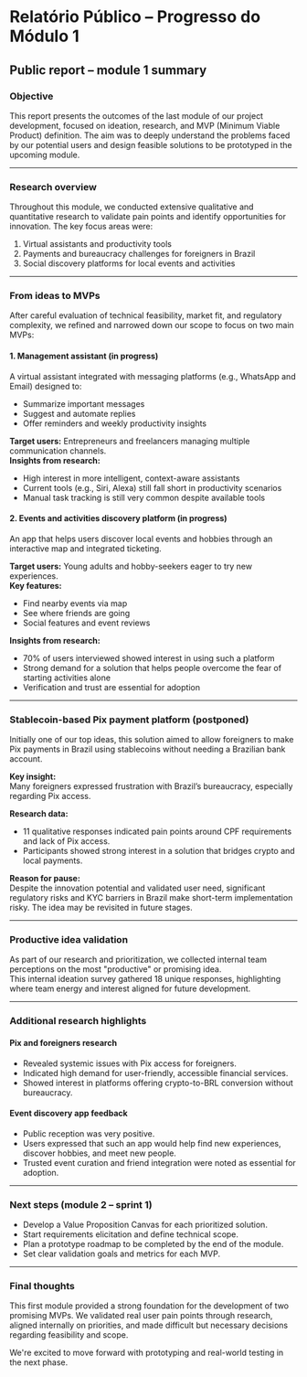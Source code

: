 
# Relatório Público – Progresso do Módulo 1

## Public report – module 1 summary

### Objective
This report presents the outcomes of the last module of our project development, focused on ideation, research, and MVP (Minimum Viable Product) definition. The aim was to deeply understand the problems faced by our potential users and design feasible solutions to be prototyped in the upcoming module.

---

### Research overview
Throughout this module, we conducted extensive qualitative and quantitative research to validate pain points and identify opportunities for innovation. The key focus areas were:

1. Virtual assistants and productivity tools  
2. Payments and bureaucracy challenges for foreigners in Brazil  
3. Social discovery platforms for local events and activities  

---

### From ideas to MVPs
After careful evaluation of technical feasibility, market fit, and regulatory complexity, we refined and narrowed down our scope to focus on two main MVPs:

#### 1. Management assistant (in progress)
A virtual assistant integrated with messaging platforms (e.g., WhatsApp and Email) designed to:
- Summarize important messages  
- Suggest and automate replies  
- Offer reminders and weekly productivity insights  

**Target users:** Entrepreneurs and freelancers managing multiple communication channels.  
**Insights from research:**
- High interest in more intelligent, context-aware assistants  
- Current tools (e.g., Siri, Alexa) still fall short in productivity scenarios  
- Manual task tracking is still very common despite available tools  

#### 2. Events and activities discovery platform (in progress)
An app that helps users discover local events and hobbies through an interactive map and integrated ticketing.

**Target users:** Young adults and hobby-seekers eager to try new experiences.  
**Key features:**
- Find nearby events via map  
- See where friends are going  
- Social features and event reviews  

**Insights from research:**
- 70% of users interviewed showed interest in using such a platform  
- Strong demand for a solution that helps people overcome the fear of starting activities alone  
- Verification and trust are essential for adoption  

---

### Stablecoin-based Pix payment platform (postponed)
Initially one of our top ideas, this solution aimed to allow foreigners to make Pix payments in Brazil using stablecoins without needing a Brazilian bank account.

**Key insight:**  
Many foreigners expressed frustration with Brazil’s bureaucracy, especially regarding Pix access.

**Research data:**
- 11 qualitative responses indicated pain points around CPF requirements and lack of Pix access.  
- Participants showed strong interest in a solution that bridges crypto and local payments.  

**Reason for pause:**  
Despite the innovation potential and validated user need, significant regulatory risks and KYC barriers in Brazil make short-term implementation risky. The idea may be revisited in future stages.

---

### Productive idea validation
As part of our research and prioritization, we collected internal team perceptions on the most "productive" or promising idea.  
This internal ideation survey gathered 18 unique responses, highlighting where team energy and interest aligned for future development.

---

### Additional research highlights

#### Pix and foreigners research
- Revealed systemic issues with Pix access for foreigners.  
- Indicated high demand for user-friendly, accessible financial services.  
- Showed interest in platforms offering crypto-to-BRL conversion without bureaucracy.  

#### Event discovery app feedback
- Public reception was very positive.  
- Users expressed that such an app would help find new experiences, discover hobbies, and meet new people.  
- Trusted event curation and friend integration were noted as essential for adoption.  

---

### Next steps (module 2 – sprint 1)
- Develop a Value Proposition Canvas for each prioritized solution.  
- Start requirements elicitation and define technical scope.  
- Plan a prototype roadmap to be completed by the end of the module.  
- Set clear validation goals and metrics for each MVP.  

---

### Final thoughts
This first module provided a strong foundation for the development of two promising MVPs. We validated real user pain points through research, aligned internally on priorities, and made difficult but necessary decisions regarding feasibility and scope.

We're excited to move forward with prototyping and real-world testing in the next phase.
